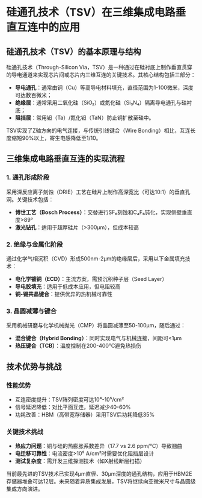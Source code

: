 # 硅通孔技术（TSV）在三维集成电路垂直互连中的应用

## 硅通孔技术（TSV）的基本原理与结构

硅通孔技术（Through-Silicon Via，TSV）是一种通过在硅衬底上制作垂直贯穿的导电通道来实现芯片间或芯片内三维互连的关键技术。其核心结构包括三部分：
- **导电通孔**：通常由铜（Cu）等高导电材料填充，直径范围为1-100微米，深度可达数百微米；
- **绝缘层**：通常采用二氧化硅（SiO₂）或氮化硅（Si₃N₄）隔离导电通孔与硅衬底；
- **阻挡层**：常用钽（Ta）/氮化钽（TaN）防止铜扩散至硅中。

TSV实现了Z轴方向的电气连接，与传统引线键合（Wire Bonding）相比，互连长度缩短90%以上，寄生电感降低至1/10。

## 三维集成电路垂直互连的实现流程

### 1. 通孔形成阶段
采用深反应离子刻蚀（DRIE）工艺在硅片上制作高深宽比（可达10:1）的垂直孔洞。关键技术包括：
- **博世工艺（Bosch Process）**：交替进行SF₆刻蚀和C₄F₆钝化，实现侧壁垂直度>89°
- **激光钻孔**：适用于超厚硅片（>300μm），但成本较高

### 2. 绝缘与金属化阶段
通过化学气相沉积（CVD）形成500nm-2μm的绝缘层后，采用以下金属填充技术：
- **电化学镀铜（ECD）**：主流方案，需预沉积种子层（Seed Layer）
- **导电胶填充**：适用于低成本应用，但电阻较高
- **铜-锡共晶键合**：提供优异的热机械可靠性

### 3. 晶圆减薄与键合
采用机械研磨与化学机械抛光（CMP）将晶圆减薄至50-100μm，随后通过：
- **混合键合（Hybrid Bonding）**：同时实现电气与机械连接，间距可<1μm
- **热压键合（TCB）**：温度控制在200-400℃避免热损伤

## 技术优势与挑战

### 性能优势
- 互连密度提升：TSV阵列密度可达10⁴-10⁵/cm²
- 信号延迟降低：对比平面互连，延迟减少40-60%
- 功耗改善：HBM（高带宽存储器）采用TSV后功耗降低35%

### 关键技术挑战
- **热应力问题**：铜与硅的热膨胀系数差异（17.7 vs 2.6 ppm/℃）导致翘曲
- **电迁移可靠性**：电流密度>10⁵ A/cm²时需要优化阻挡层设计
- **测试复杂度**：需开发三维探测技术（如X射线断层扫描）

当前最先进的TSV技术已实现4μm直径、30μm深度的通孔结构，应用于HBM2E存储器堆叠可达12层。未来随着异质集成发展，TSV将继续向亚微米尺寸与晶圆级集成方向演进。
